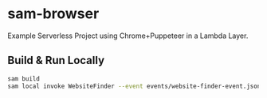 # sam-browser
Example Serverless Project using Chrome+Puppeteer in a Lambda Layer.

## Build & Run Locally

```bash
sam build
sam local invoke WebsiteFinder --event events/website-finder-event.json
```